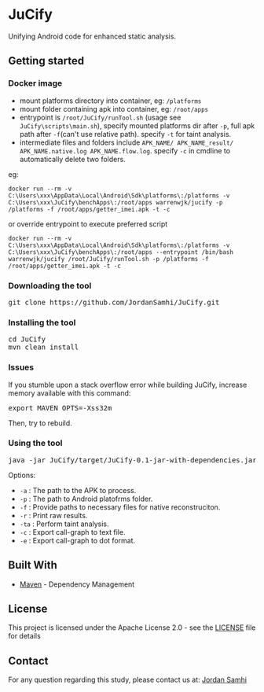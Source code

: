 # JuCify

Unifying Android code for enhanced static analysis.

## Getting started

### Docker image

- mount platforms directory into container, eg: `/platforms`
- mount folder containing apk into container, eg: `/root/apps`
- entrypoint is `/root/JuCify/runTool.sh` (usage see `JuCify\scripts\main.sh`), specify mounted platforms dir after `-p`, full apk path after `-f`(can't use relative path). specify `-t` for taint analysis.
- intermediate files and folders include `APK_NAME/ APK_NAME_result/ APK_NAME.native.log APK_NAME.flow.log`. specify `-c` in cmdline to automatically delete two folders.

eg:
```
docker run --rm -v C:\Users\xxx\AppData\Local\Android\Sdk\platforms\:/platforms -v C:\Users\xxx\JuCify\benchApps\:/root/apps warrenwjk/jucify -p /platforms -f /root/apps/getter_imei.apk -t -c
```

or override entrypoint to execute preferred script
```
docker run --rm -v C:\Users\xxx\AppData\Local\Android\Sdk\platforms\:/platforms -v C:\Users\xxx\JuCify\benchApps\:/root/apps --entrypoint /bin/bash warrenwjk/jucify /root/JuCify/runTool.sh -p /platforms -f /root/apps/getter_imei.apk -t -c
```

### Downloading the tool

<pre>
git clone https://github.com/JordanSamhi/JuCify.git
</pre>

### Installing the tool

<pre>
cd JuCify
mvn clean install
</pre>

### Issues

If you stumble upon a stack overflow error while building JuCify, increase memory available with this command:

<pre>
export MAVEN_OPTS=-Xss32m
</pre>

Then, try to rebuild.

### Using the tool

<pre>
java -jar JuCify/target/JuCify-0.1-jar-with-dependencies.jar <i>options</i>
</pre>

Options:

* ```-a``` : The path to the APK to process.
* ```-p``` : The path to Android platofrms folder.
* ```-f``` :  Provide paths to necessary files for native reconstruciton.
* ```-r``` : Print raw results.
* ```-ta``` : Perform taint analysis.
* ```-c``` : Export call-graph to text file.
* ```-e``` : Export call-graph to dot format.

## Built With

* [Maven](https://maven.apache.org/) - Dependency Management

## License

This project is licensed under the Apache License 2.0 - see the [LICENSE](LICENSE) file for details

## Contact

For any question regarding this study, please contact us at:
[Jordan Samhi](mailto:jordan.samhi@uni.lu)
